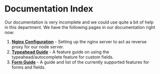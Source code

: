 # Documentation Index

Our documentation is very incomplete and we could use quite a bit of help in this department. We have the following pages in our documentation right now:

1. **[Nginx Configuration](nginx)** -  Setting up the nginx server to act as reverse proxy for our node server.
2. **[Typeahead Guide](typeahead)** - A feature guide on using the typeahead/autocomplete feature for custom fields.
3. **[Form Guide](form)** - A guide and list of the currently supported features for forms and fields.
